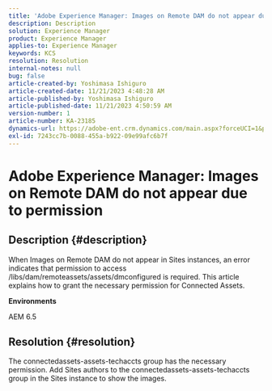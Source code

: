 ```yaml
---
title: 'Adobe Experience Manager: Images on Remote DAM do not appear due to permission'
description: Description
solution: Experience Manager
product: Experience Manager
applies-to: Experience Manager
keywords: KCS
resolution: Resolution
internal-notes: null
bug: false
article-created-by: Yoshimasa Ishiguro
article-created-date: 11/21/2023 4:48:28 AM
article-published-by: Yoshimasa Ishiguro
article-published-date: 11/21/2023 4:50:59 AM
version-number: 1
article-number: KA-23185
dynamics-url: https://adobe-ent.crm.dynamics.com/main.aspx?forceUCI=1&pagetype=entityrecord&etn=knowledgearticle&id=a20ed72f-2988-ee11-8179-6045bd006079
exl-id: 7243cc7b-0088-455a-b922-09e99afc6b7f
---
```

# Adobe Experience Manager: Images on Remote DAM do not appear due to permission

## Description {#description}


When Images on Remote DAM do not appear in Sites instances, an error indicates that permission to access /libs/dam/remoteassets/assets/dmconfigured is required.
 This article explains how to grant the necessary permission for Connected Assets.

<b>Environments</b>

AEM 6.5


## Resolution {#resolution}


The connectedassets-assets-techaccts group has the necessary permission. Add Sites authors to the connectedassets-assets-techaccts group in the Sites instance to show the images.
